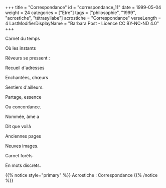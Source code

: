 +++
title = "Correspondance"
id = "correspondance_11"
date = 1999-05-04
weight = 24
categories = ["Etre"]
tags = ["philosophie", "1999", "acrostiche", "tétrasyllabe"]
acrostiche = "Correspondance"
verseLength = 4
LastModifierDisplayName = "Barbara Post - Licence CC BY-NC-ND 4.0"
+++

Carnet du temps

Où les instants

Rêveurs se pressent :

Recueil d'adresses

Enchantées, chœurs

Sentiers d'ailleurs.

Partage, essence

Ou concordance.

Nommée, âme a

Dit que voilà

Anciennes pages

Neuves images.

Carnet forêts

En mots discrets.

{{% notice style="primary" %}}
Acrostiche : Correspondance
{{% /notice %}}
